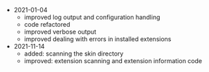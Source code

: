 * 2021-01-04
	* improved log output and configuration handling
	* code refactored
	* improved verbose output
	* improved dealing with errors in installed extensions
* 2021-11-14
	* added: scanning the skin directory
	* improved: extension scanning and extension information code

